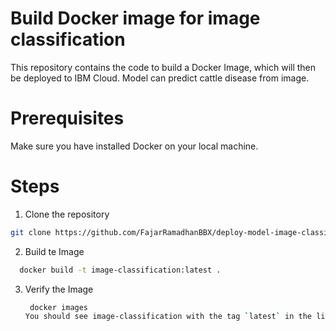 # Build Docker image for image classification
This repository contains the code to build a Docker Image, which will then be deployed to IBM Cloud. Model can predict cattle disease from image.

# Prerequisites
Make sure you have installed Docker on your local machine.

# Steps
1. Clone the repository
  ```sh
  git clone https://github.com/FajarRamadhanBBX/deploy-model-image-classification
  ```
2. Build te Image
  ```sh
    docker build -t image-classification:latest .
  ```  
3. Verify the Image
   ```sh
    docker images
   You should see image-classification with the tag `latest` in the list.```
